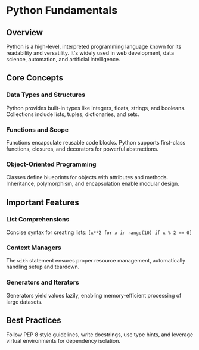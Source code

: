 # Python Fundamentals

## Overview
Python is a high-level, interpreted programming language known for its readability and versatility. It's widely used in web development, data science, automation, and artificial intelligence.

## Core Concepts

### Data Types and Structures
Python provides built-in types like integers, floats, strings, and booleans. Collections include lists, tuples, dictionaries, and sets.

### Functions and Scope
Functions encapsulate reusable code blocks. Python supports first-class functions, closures, and decorators for powerful abstractions.

### Object-Oriented Programming
Classes define blueprints for objects with attributes and methods. Inheritance, polymorphism, and encapsulation enable modular design.

## Important Features

### List Comprehensions
Concise syntax for creating lists: `[x**2 for x in range(10) if x % 2 == 0]`

### Context Managers
The `with` statement ensures proper resource management, automatically handling setup and teardown.

### Generators and Iterators
Generators yield values lazily, enabling memory-efficient processing of large datasets.

## Best Practices
Follow PEP 8 style guidelines, write docstrings, use type hints, and leverage virtual environments for dependency isolation.
